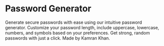 # Password Generator
Generate secure passwords with ease using our intuitive password generator. Customize your password length, include uppercase, lowercase, numbers, and symbols based on your preferences. Get strong, random passwords with just a click. Made by Kamran Khan.
